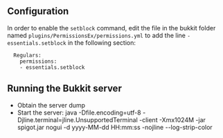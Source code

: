 ## Configuration
In order to enable the ```setblock``` command, edit the file in the bukkit folder named ```plugins/PermissionsEx/permissions.yml``` to add the line ```- essentials.setblock``` in the following section:

```
  Regulars:
    permissions:
    - essentials.setblock
```

## Running the Bukkit server
- Obtain the server dump
- Start the server:
    java -Dfile.encoding=utf-8 -Djline.terminal=jline.UnsupportedTerminal -client -Xmx1024M -jar spigot.jar nogui -d yyyy-MM-dd HH:mm:ss -nojline --log-strip-color
